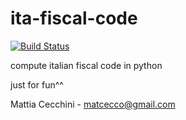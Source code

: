 ita-fiscal-code
===============
[![Build Status](https://travis-ci.org/matcecco/ita-fiscal-code.png?branch=master)](https://travis-ci.org/matcecco/ita-fiscal-code)

compute italian fiscal code in python

just for fun^^

Mattia Cecchini - matcecco@gmail.com
